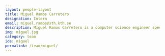 ```yaml
---
layout: people-layout
title: Miguel Ramos Carretero
designation: Intern
email: miguel.ramos@sth.kth.se
description: Miguel Ramos Carretero is a computer science engineer specialized in the area of computer graphics. A former research engineer at the KTH Royal Institute of Technology in Stockholm, he is currently spending a semester as a visitor at Fields of View, working on projects related to interactive urban simulations, visualization and virtual reality. He has also great interest in anything related to art and storytelling, and he believes that research and imagination are two of the most powerful tools to inspire change in the world.
img: miguel.jpg
category: team
ide: miguel
permalink: /team/miguel/
---
```

